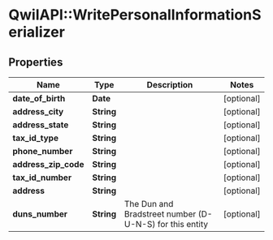 # QwilAPI::WritePersonalInformationSerializer

## Properties
Name | Type | Description | Notes
------------ | ------------- | ------------- | -------------
**date_of_birth** | **Date** |  | [optional] 
**address_city** | **String** |  | [optional] 
**address_state** | **String** |  | [optional] 
**tax_id_type** | **String** |  | [optional] 
**phone_number** | **String** |  | [optional] 
**address_zip_code** | **String** |  | [optional] 
**tax_id_number** | **String** |  | [optional] 
**address** | **String** |  | [optional] 
**duns_number** | **String** | The Dun and Bradstreet number (D-U-N-S) for this entity | [optional] 


